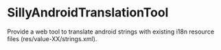 SillyAndroidTranslationTool
===========================

Provide a web tool to translate android strings with existing i18n resource files (res/value-XX/strings.xml).
